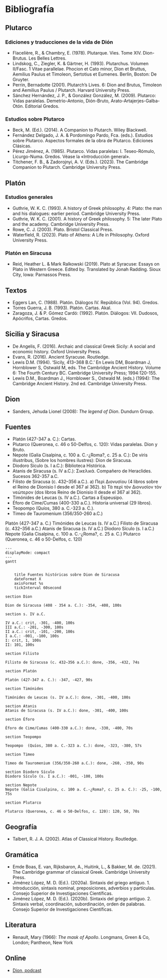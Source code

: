 # Bibliografía

## Plutarco

### Ediciones y traducciones de la vida de Dión

- Flacelière, R., & Chambry, E. (1978). Plutarque. Vies. Tome XIV. Dion- Brutus. Les Belles Lettres.
- Lindskog, C., Ziegler, K. & Gärtner, H. (1993). Plutarchus. Volumen II/Fasc. 1 Vitae parallelae. Phocion et Cato minor, Dion et Bruttus, Aemilius Paulus et Timoleon, Sertotius et Eumenes. Berlín, Boston: De Gruyter.
- Perrin, Bernadotte (2001). Plutarch’s Lives. 6: Dion and Brutus, Timoleon and Aemilius Paulus / Plutarch. Harvard University Press.
- Sánchez Hernández, J. P., & González González, M. (2009). Plutarco: Vidas paralelas. Demetrio-Antonio, Dión-Bruto, Arato-Artajerjes-Galba-Otón. Editorial Gredos.

### Estudios sobre Plutarco

- Beck, M. (Ed.). (2014). A Companion to Plutarch. Wiley Blackwell.
- Fernández Delgado, J. A. & Pordomingo Pardo, Fca. (eds.). Estudios sobre Plutarco. Aspectos formales de la obra de Plutarco. Ediciones Clásicas.
- Pérez Jiménez, A. (1985). Plutarco. Vidas paralelas: I. Teseo-Rómulo, Licurgo-Numa. Gredos. Véase la «Introducción general».
- Titchener, F. B., & Zadorojnyi, A. V. (Eds.). (2023). The Cambridge Companion to Plutarch. Cambridge University Press.

## Platón

### Estudios generales

- Guthrie, W. K. C. (1993). A history of Greek philosophy. 4: Plato: the man and his dialogues: earlier period. Cambridge University Press.
- Guthrie, W. K. C. (2001). A history of Greek philosophy. 5: The later Plato and the academy. Cambridge University Press.
- Rowe, C. J. (2003). Plato. Bristol Classical Press.
- Waterfield, R. (2023). Plato of Athens: A Life in Philosophy. Oxford University Press.

### Platón en Siracusa

- Reid, Heather L. & Mark Ralkowski (2019). Plato at Syracuse: Essays on Plato in Western Greece. Edited by. Translated by Jonah Radding. Sioux City, Iowa: Parnassos Press.

## Textos

- Eggers Lan, C. (1988). Platón. Diálogos IV. República (Vol. 94). Gredos.
- Torres Guerra, J. B. (1993). Platón. Cartas. Akal.
- Zaragoza, J. & P. Gómez Cardó: (1992). Platón. Diálogos: VII. Dudosos, Apócrifos, Cartas. Gredos.

## Sicilia y Siracusa

- De Angelis, F. (2016). Archaic and classical Greek Sicily: A social and economic history. Oxford University Press.
- Evans, R. (2016). Ancient Syracuse. Routledge.
- Lewis D.M. (1994). ‘Sicily, 413–368 B.C.’ En Lewis DM, Boardman J, Hornblower S, Ostwald M, eds. The Cambridge Ancient History. Volume 6: The Fourth Century BC. Cambridge University Press; 1994:120-155.
- Lewis D.M., Boardman J., Hornblower S., Ostwald M. (eds.) (1994): The Cambridge Ancient History. 2nd ed. Cambridge University Press.

## Dion

- Sanders, Jehuda Lionel (2008): *The legend of Dion*. Dundurn Group.

## Fuentes

- Platón (427-347 a. C.): Cartas.
- Plutarco (Queronea, c. 46 o 50-Delfos, c. 120): Vidas paralelas. Dion y Bruto.
- Nepote (Galia Cisalpina, c. 100 a. C.-¿Roma?, c. 25 a. C.): De viris illustribus, (Sobre los hombres ilustres): Dion de Siracusa.
- Diodoro Sículo (s. I a.C.): Biblioteca Histórica.
- Atanis de Siracusa (s. IV a.C.): Σικελικά. Compañero de Heraclides. Sucesos 362-357 a.C.
- Filisto de Siracusa (c. 432–356 a.C.). a) Περὶ Διονυσίου (4 libros sobre el Reino de Dionisio I desde el 367 al 362). b) Τὰ περὶ τὸν Διονυσἰον τὸν νεώτερον (dos libros Reino de Dionisio II desde el 367 al 362).
- Timónides de Leucas (s. IV a.C.). Cartas a Espeusipo.
- Éforo de Cime/Cumas (400-330 a.C.). Historia universal (29 libros).
- Teopompo (Quíos, 380 a. C.-323 a. C.). 
- Timeo de Tauromenium (356/350-260 a.C.) 

Platón (427-347 a. C.)
Timónides de Leucas (s. IV a.C.)
Filisto de Siracusa (c. 432–356 a.C.)
Atanis de Siracusa (s. IV a.C.)
Diodoro Sículo (s. I a.C.)
Nepote (Galia Cisalpina, c. 100 a. C.-¿Roma?, c. 25 a. C.)
Plutarco (Queronea, c. 46 o 50-Delfos, c. 120)

```mermaid
---
displayMode: compact
---
gantt


    title Fuentes históricas sobre Dion de Siracusa
    dateFormat X
    axisFormat %s
    tickInterval 60second

section Dion

Dion de Siracusa (408 - 354 a. C.): -354, -408, 100s

section s. IV a.C.

IV a.C.: crit, -301, -400, 100s
III a.C.: -201, -300, 100s
II a.C.: crit, -101, -200, 100s
I a.C.: -001, -100, 100s
I: crit, 1, 100s
II: 101, 100s

section Filisto

Filisto de Siracusa (c. 432–356 a.C.): done, -356, -432, 74s

section Platón

Platón (427-347 a. C.): -347, -427, 90s

section Timónides

Timónides de Leucas (s. IV a.C.): done, -301, -400, 100s

section Atanis
Atanis de Siracusa (s. IV a.C.): done, -301, -400, 100s

section Éforo

Éforo de Cime/Cumas (400-330 a.C.): done, -330, -400, 70s

section Teopompo

Teopompo  (Quíos, 380 a. C.-323 a. C.): done, -323, -380, 57s

section Timeo 

Timeo de Tauromenium (356/350-260 a.C.): done, -260, -350, 90s

section Diodoro Sículo
Diodoro Sículo (s. I a.C.): -001, -100, 100s

section Nepote
Nepote (Galia Cisalpina, c. 100 a. C.-¿Roma?, c. 25 a. C.): -25, -100, 75s

section Plutarco

Plutarco (Queronea, c. 46 o 50-Delfos, c. 120): 120, 50, 70s

```

## Geografía

- Talbert, R. J. A. (2002). Atlas of Classical History. Routledge.

## Gramática

- Emde Boas, E. van, Rijksbaron, A., Huitink, L., & Bakker, M. de. (2021). The Cambridge grammar of classical Greek. Cambridge University Press.
- Jiménez López, M. D. (Ed.). (2020a). Sintaxis del griego antiguo. 1. Introducción, sintaxis nominal, preposiciones, adverbios y partículas. Consejo Superior de Investigaciones Científicas.
- Jiménez López, M. D. (Ed.). (2020b). Sintaxis del griego antiguo. 2. Sintaxis verbal, coordinación, subordinación, orden de palabras. Consejo Superior de Investigaciones Científicas.

## Literatura

- Renault, Mary (1966): _The mask of Apollo_. Longmans, Green & Co, London; Pantheon, New York

## Online

- [Dion, podcast](https://grammaticus.co/podcast/dion/)
